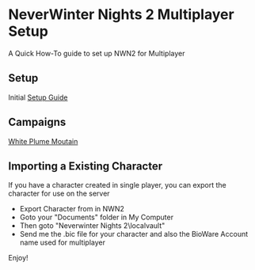 # NeverWinter Nights 2 Multiplayer Setup

A Quick How-To guide to set up NWN2 for Multiplayer

## Setup
Initial [Setup Guide](https://github.com/LucanUK/NWN2/blob/17ee6947140b70ddc30dd316b1c1e3c8da24c9de/setup.md)

## Campaigns
[White Plume Moutain](https://lucanops-my.sharepoint.com/:u:/g/personal/nick_lucanops_co_uk/ERXkM-F1UURFrushN_ZzPIwBECI-KLhzpG5XnpkR7NrWdg?e=awyCDy)

## Importing a Existing Character
If you have a character created in single player, you can export the character for use on the server

* Export Character from in NWN2
* Goto your "Documents" folder in My Computer
* Then goto "Neverwinter Nights 2\localvault"
* Send me the .bic file for your character and also the BioWare Account name used for multiplayer

Enjoy!
